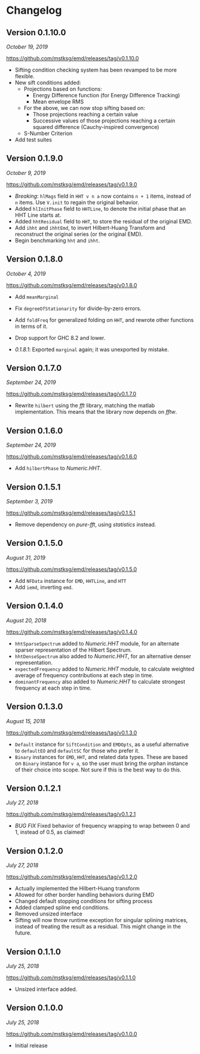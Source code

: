 Changelog
=========

Version 0.1.10.0
---------------

*October 19, 2019*

<https://github.com/mstksg/emd/releases/tag/v0.1.10.0>

*   Sifting condition checking system has been revamped to be more flexible.
*   New sift conditions added:
    *   Projections based on functions:
        *   Energy Difference function (for Energy Difference Tracking)
        *   Mean envelope RMS
    *   For the above, we can now stop sifting based on:
        *   Those projections reaching a certain value
        *   Successive values of those projections reaching a certain squared
            difference (Cauchy-inspired convergence)
    *   S-Number Criterion
*   Add test suites

Version 0.1.9.0
---------------

*October 9, 2019*

<https://github.com/mstksg/emd/releases/tag/v0.1.9.0>

*   *Breaking*: `hlMags` field in `HHT v n a` now contains `n + 1` items,
    instead of `n` items.  Use `V.init` to regain the original behavior.
*   Added `hlInitPhase` field to `HHTLine`, to denote the initial phase that an
    HHT Line starts at.
*   Added `hhtResidual` field to `HHT`, to store the residual of the original
    EMD.
*   Add `ihht` and `ihhtEmd`, to invert Hilbert-Huang Transform and reconstruct
    the original series (or the original EMD).
*   Begin benchmarking `hht` and `ihht`.


Version 0.1.8.0
---------------

*October 4, 2019*

<https://github.com/mstksg/emd/releases/tag/v0.1.8.0>

*   Add `meanMarginal`
*   Fix `degreeOfStationarity` for divide-by-zero errors.
*   Add `foldFreq` for generalized folding on `HHT`, and rewrote other
    functions in terms of it.
*   Drop support for GHC 8.2 and lower.

*   *0.1.8.1*: Exported `marginal` again; it was unexported by mistake.

Version 0.1.7.0
---------------

*September 24, 2019*

<https://github.com/mstksg/emd/releases/tag/v0.1.7.0>

*   Rewrite `hilbert` using the *fft* library, matching the matlab
    implementation.  This means that the library now depends on *fftw*.

Version 0.1.6.0
---------------

*September 24, 2019*

<https://github.com/mstksg/emd/releases/tag/v0.1.6.0>

*   Add `hilbertPhase` to *Numeric.HHT*.

Version 0.1.5.1
---------------

*September 3, 2019*

<https://github.com/mstksg/emd/releases/tag/v0.1.5.1>

*   Remove dependency on *pure-fft*, using *statistics* instead.

Version 0.1.5.0
---------------

*August 31, 2019*

<https://github.com/mstksg/emd/releases/tag/v0.1.5.0>

*   Add `NFData` instance for `EMD`, `HHTLine`, and `HTT`
*   Add `iemd`, inverting `emd`.

Version 0.1.4.0
---------------

*August 20, 2018*

<https://github.com/mstksg/emd/releases/tag/v0.1.4.0>

*   `hhtSparseSpectrum` added to *Numeric.HHT* module, for an alternate sparser
    representation of the Hilbert Spectrum.
*   `hhtDenseSpectrum` also added to *Numeric.HHT*, for an alternative denser
    representation.
*   `expectedFrequency` added to *Numeric.HHT* module, to calculate weighted
    average of frequency contributions at each step in time.
*   `dominantFrequency` also added to *Numeric.HHT* to calculate strongest
    frequency at each step in time.

Version 0.1.3.0
---------------

*August 15, 2018*

<https://github.com/mstksg/emd/releases/tag/v0.1.3.0>

*   `Default` instance for `SiftCondition` and `EMDOpts`, as a useful
    alternative to `defaultEO` and `defaultSC` for those who prefer it.
*   `Binary` instances for `EMD`, `HHT`, and related data types.  These are
    based on `Binary` instance for `v a`, so the user must bring the orphan
    instance of their choice into scope.  Not sure if this is the best way to
    do this.

Version 0.1.2.1
---------------

*July 27, 2018*

<https://github.com/mstksg/emd/releases/tag/v0.1.2.1>

*   *BUG FIX* Fixed behavior of frequency wrapping to wrap between 0 and 1,
    instead of 0.5, as claimed!

Version 0.1.2.0
---------------

*July 27, 2018*

<https://github.com/mstksg/emd/releases/tag/v0.1.2.0>

*   Actually implemented the Hilbert-Huang transform
*   Allowed for other border handling behaviors during EMD
*   Changed default stopping conditions for sifting process
*   Added clamped spline end conditions.
*   Removed unsized interface
*   Sifting will now throw runtime exception for singular splining matrices,
    instead of treating the result as a residual.  This might change in the
    future.

Version 0.1.1.0
---------------

*July 25, 2018*

<https://github.com/mstksg/emd/releases/tag/v0.1.1.0>

*   Unsized interface added.

Version 0.1.0.0
---------------

*July 25, 2018*

<https://github.com/mstksg/emd/releases/tag/v0.1.0.0>

*   Initial release
